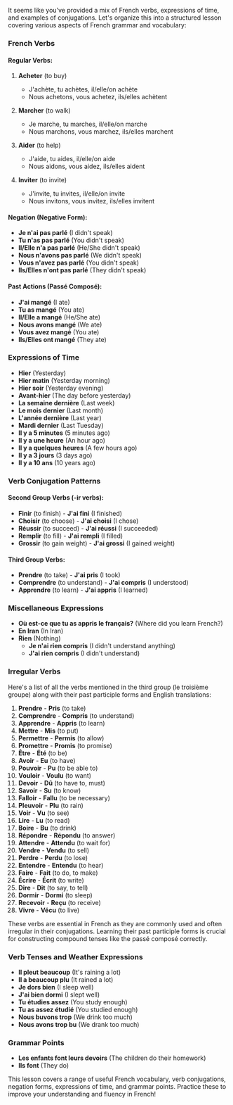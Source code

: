 It seems like you've provided a mix of French verbs, expressions of time, and examples of conjugations. Let's organize this into a structured lesson covering various aspects of French grammar and vocabulary:

### French Verbs

#### Regular Verbs:
1. **Acheter** (to buy)
   - J'achète, tu achètes, il/elle/on achète
   - Nous achetons, vous achetez, ils/elles achètent

2. **Marcher** (to walk)
   - Je marche, tu marches, il/elle/on marche
   - Nous marchons, vous marchez, ils/elles marchent

3. **Aider** (to help)
   - J'aide, tu aides, il/elle/on aide
   - Nous aidons, vous aidez, ils/elles aident

4. **Inviter** (to invite)
   - J'invite, tu invites, il/elle/on invite
   - Nous invitons, vous invitez, ils/elles invitent

#### Negation (Negative Form):
- **Je n'ai pas parlé** (I didn't speak)
- **Tu n'as pas parlé** (You didn't speak)
- **Il/Elle n'a pas parlé** (He/She didn't speak)
- **Nous n'avons pas parlé** (We didn't speak)
- **Vous n'avez pas parlé** (You didn't speak)
- **Ils/Elles n'ont pas parlé** (They didn't speak)

#### Past Actions (Passé Composé):
- **J'ai mangé** (I ate)
- **Tu as mangé** (You ate)
- **Il/Elle a mangé** (He/She ate)
- **Nous avons mangé** (We ate)
- **Vous avez mangé** (You ate)
- **Ils/Elles ont mangé** (They ate)

### Expressions of Time

- **Hier** (Yesterday)
- **Hier matin** (Yesterday morning)
- **Hier soir** (Yesterday evening)
- **Avant-hier** (The day before yesterday)
- **La semaine dernière** (Last week)
- **Le mois dernier** (Last month)
- **L'année dernière** (Last year)
- **Mardi dernier** (Last Tuesday)
- **Il y a 5 minutes** (5 minutes ago)
- **Il y a une heure** (An hour ago)
- **Il y a quelques heures** (A few hours ago)
- **Il y a 3 jours** (3 days ago)
- **Il y a 10 ans** (10 years ago)

### Verb Conjugation Patterns

#### Second Group Verbs (-ir verbs):
- **Finir** (to finish) - **J'ai fini** (I finished)
- **Choisir** (to choose) - **J'ai choisi** (I chose)
- **Réussir** (to succeed) - **J'ai réussi** (I succeeded)
- **Remplir** (to fill) - **J'ai rempli** (I filled)
- **Grossir** (to gain weight) - **J'ai grossi** (I gained weight)

#### Third Group Verbs:
- **Prendre** (to take) - **J'ai pris** (I took)
- **Comprendre** (to understand) - **J'ai compris** (I understood)
- **Apprendre** (to learn) - **J'ai appris** (I learned)

### Miscellaneous Expressions

- **Où est-ce que tu as appris le français?** (Where did you learn French?)
- **En Iran** (In Iran)
- **Rien** (Nothing)
  - **Je n'ai rien compris** (I didn't understand anything)
  - **J'ai rien compris** (I didn't understand)

### Irregular Verbs

Here's a list of all the verbs mentioned in the third group (le troisième groupe) along with their past participle forms and English translations:

1. **Prendre** - **Pris** (to take)
2. **Comprendre** - **Compris** (to understand)
3. **Apprendre** - **Appris** (to learn)
4. **Mettre** - **Mis** (to put)
5. **Permettre** - **Permis** (to allow)
6. **Promettre** - **Promis** (to promise)
7. **Être** - **Été** (to be)
8. **Avoir** - **Eu** (to have)
9. **Pouvoir** - **Pu** (to be able to)
10. **Vouloir** - **Voulu** (to want)
11. **Devoir** - **Dû** (to have to, must)
12. **Savoir** - **Su** (to know)
13. **Falloir** - **Fallu** (to be necessary)
14. **Pleuvoir** - **Plu** (to rain)
15. **Voir** - **Vu** (to see)
16. **Lire** - **Lu** (to read)
17. **Boire** - **Bu** (to drink)
18. **Répondre** - **Répondu** (to answer)
19. **Attendre** - **Attendu** (to wait for)
20. **Vendre** - **Vendu** (to sell)
21. **Perdre** - **Perdu** (to lose)
22. **Entendre** - **Entendu** (to hear)
23. **Faire** - **Fait** (to do, to make)
24. **Écrire** - **Écrit** (to write)
25. **Dire** - **Dit** (to say, to tell)
26. **Dormir** - **Dormi** (to sleep)
27. **Recevoir** - **Reçu** (to receive)
28. **Vivre** - **Vécu** (to live)

These verbs are essential in French as they are commonly used and often irregular in their conjugations. Learning their past participle forms is crucial for constructing compound tenses like the passé composé correctly.

### Verb Tenses and Weather Expressions

- **Il pleut beaucoup** (It's raining a lot)
- **Il a beaucoup plu** (It rained a lot)
- **Je dors bien** (I sleep well)
- **J'ai bien dormi** (I slept well)
- **Tu étudies assez** (You study enough)
- **Tu as assez étudié** (You studied enough)
- **Nous buvons trop** (We drink too much)
- **Nous avons trop bu** (We drank too much)

### Grammar Points

- **Les enfants font leurs devoirs** (The children do their homework)
- **Ils font** (They do)
  
This lesson covers a range of useful French vocabulary, verb conjugations, negation forms, expressions of time, and grammar points. Practice these to improve your understanding and fluency in French!
